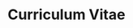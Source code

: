 ---
layout: cv
permalink: /cv/
title: Curriculum Vitae
nav: true
nav_order: 4
cv_pdf: 'Resume Lars Quaedvlieg.pdf'
description:
toc:
  sidebar: left
---